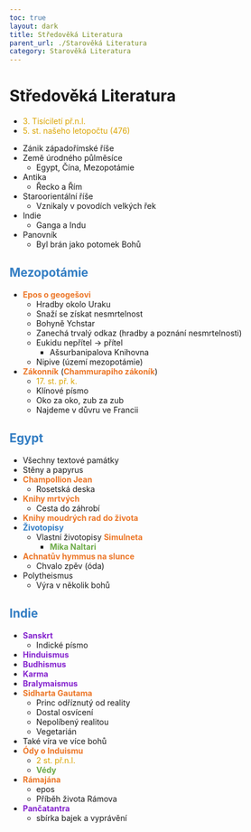 ```yaml
---
toc: true
layout: dark
title: Středověká Literatura 
parent_url: ./Starověká Literatura 
category: Starověká Literatura 
---
```


# Středověká Literatura
- <span style="color: #DBA400">3. Tisíciletí př.n.l.</span>
- <span style="color: #DBA400">5. st. našeho letopočtu (476)</span>
*  Zánik západořímské říše
* Země úrodného půlměsíce
  * Egypt, Čína, Mezopotámie
* Antika
  * Řecko a Řím
* Staroorientální říše
  * Vznikaly v povodích velkých řek
* Indie
  * Ganga a Indu
* Panovník
  * Byl brán jako potomek Bohů

## <span style="color: #327DC3">**Mezopotámie**</span>

* <span style="color: #EC7627">**Epos o geogešovi**</span>
  * Hradby okolo Uraku
  * Snaží se získat nesmrtelnost
  * Bohyně Ychstar
  * Zanechá trvalý odkaz (hradby a poznání nesmrtelnosti)
  * Eukidu nepřítel -> přítel
    * Ašsurbanipalova Knihovna
  * Nipive (území mezopotámie)
* <span style="color: #EC7627">**Zákonník**</span> (<span style="color: #EC7627">**Chammurapiho zákoník**</span>)
  * <span style="color: #DBA400">17. st. př. k.</span>
  * Klínové písmo
  * Oko za oko, zub za zub
  * Najdeme v důvru ve Francii

## <span style="color: #327DC3">**Egypt**</span>
* Všechny textové památky
* Stěny a papyrus
* <span style="color: #EC7627">**Champollion Jean**</span>
  * Rosetská deska
* <span style="color: #EC7627">**Knihy mrtvých**</span>
  * Cesta do záhrobí
* <span style="color: #EC7627">**Knihy moudrých rad do života**</span>
*  <span style="color: #327DC3">**Životopisy**</span>
    * Vlastní životopisy <span style="color: #EC7627">**Simulneta**</span>
      * <span style="color: #6CAA46">**Mika Naltari**</span>
* <span style="color: #EC7627">**Achnatův hymmus na slunce**</span>
  * Chvalo zpěv (óda)
* Polytheismus
  * Výra v několik bohů

##  <span style="color: #327DC3">**Indie**</span>
* <span style="color: #8422ce">**Sanskrt**</span>
  * Indické písmo
* <span style="color: #8422ce">**Hinduismus**</span>
* <span style="color: #8422ce">**Budhismus**</span>
* <span style="color: #8422ce">**Karma**</span>
* <span style="color: #8422ce">**Bralymaismus**</span>
* <span style="color: #EC7627">**Sidharta Gautama**</span>
  * Princ odříznutý od reality
  * Dostal osvícení
  * Nepolíbený realitou
  * Vegetarián
* Také víra ve více bohů
* <span style="color: #EC7627">**Ódy o Induismu**</span>
  * <span style="color: #DBA400">2 st. př.n.l.</span>
  * <span style="color: #6CAA46">**Védy**</span>
* <span style="color: #EC7627">**Rámajána**</span>
  * epos
  * Příběh života Rámova
* <span style="color: #8422ce">**Pančatantra**</span>
  * sbírka bajek a vyprávění

